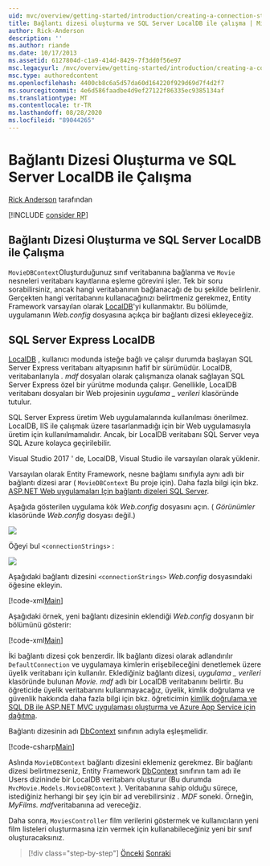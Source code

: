 ```yaml
---
uid: mvc/overview/getting-started/introduction/creating-a-connection-string
title: Bağlantı dizesi oluşturma ve SQL Server LocalDB ile çalışma | Microsoft Docs
author: Rick-Anderson
description: ''
ms.author: riande
ms.date: 10/17/2013
ms.assetid: 6127804d-c1a9-414d-8429-7f3dd0f56e97
msc.legacyurl: /mvc/overview/getting-started/introduction/creating-a-connection-string
msc.type: authoredcontent
ms.openlocfilehash: 4400cb8c6a5d57da60d164220f929d69d7f4d2f7
ms.sourcegitcommit: 4e6d586faadbe4d9ef27122f86335ec9385134af
ms.translationtype: MT
ms.contentlocale: tr-TR
ms.lasthandoff: 08/28/2020
ms.locfileid: "89044265"
---
```

# <a name="creating-a-connection-string-and-working-with-sql-server-localdb"></a>Bağlantı Dizesi Oluşturma ve SQL Server LocalDB ile Çalışma

[Rick Anderson](https://twitter.com/RickAndMSFT) tarafından

[!INCLUDE [consider RP](~/includes/razor.md)]

## <a name="creating-a-connection-string-and-working-with-sql-server-localdb"></a>Bağlantı Dizesi Oluşturma ve SQL Server LocalDB ile Çalışma

`MovieDBContext`Oluşturduğunuz sınıf veritabanına bağlanma ve `Movie` nesneleri veritabanı kayıtlarına eşleme görevini işler. Tek bir soru sorabilirsiniz, ancak hangi veritabanının bağlanacağı de bu şekilde belirlenir. Gerçekten hangi veritabanını kullanacağınızı belirtmeniz gerekmez, Entity Framework varsayılan olarak [LocalDB](https://docs.microsoft.com/sql/database-engine/configure-windows/sql-server-2016-express-localdb)'yi kullanmaktır. Bu bölümde, uygulamanın *Web.config* dosyasına açıkça bir bağlantı dizesi ekleyeceğiz.

## <a name="sql-server-express-localdb"></a>SQL Server Express LocalDB

[LocalDB](https://docs.microsoft.com/sql/database-engine/configure-windows/sql-server-2016-express-localdb) , kullanıcı modunda isteğe bağlı ve çalışır durumda başlayan SQL Server Express veritabanı altyapısının hafif bir sürümüdür. LocalDB, veritabanlarıyla *. mdf* dosyaları olarak çalışmanıza olanak sağlayan SQL Server Express özel bir yürütme modunda çalışır. Genellikle, LocalDB veritabanı dosyaları bir Web projesinin *uygulama \_ verileri* klasöründe tutulur.

SQL Server Express üretim Web uygulamalarında kullanılması önerilmez. LocalDB, IIS ile çalışmak üzere tasarlanmadığı için bir Web uygulamasıyla üretim için kullanılmamalıdır. Ancak, bir LocalDB veritabanı SQL Server veya SQL Azure kolayca geçirilebilir.

Visual Studio 2017 ' de, LocalDB, Visual Studio ile varsayılan olarak yüklenir.

Varsayılan olarak Entity Framework, nesne bağlamı sınıfıyla aynı adlı bir bağlantı dizesi arar ( `MovieDBContext` Bu proje için). Daha fazla bilgi için bkz. [ASP.NET Web uygulamaları Için bağlantı dizeleri SQL Server](https://msdn.microsoft.com/library/jj653752.aspx).

Aşağıda gösterilen uygulama kök *Web.config* dosyasını açın. ( *Görünümler* klasöründe *Web.config* dosyası değil.)

![](creating-a-connection-string/_static/image1.png)

Öğeyi bul `<connectionStrings>` :

![](creating-a-connection-string/_static/image2.png)

Aşağıdaki bağlantı dizesini `<connectionStrings>` *Web.config* dosyasındaki öğesine ekleyin.

[!code-xml[Main](creating-a-connection-string/samples/sample1.xml)]

Aşağıdaki örnek, yeni bağlantı dizesinin eklendiği *Web.config* dosyanın bir bölümünü gösterir:

[!code-xml[Main](creating-a-connection-string/samples/sample2.xml)]

İki bağlantı dizesi çok benzerdir. İlk bağlantı dizesi olarak adlandırılır `DefaultConnection` ve uygulamaya kimlerin erişebileceğini denetlemek üzere üyelik veritabanı için kullanılır. Eklediğiniz bağlantı dizesi, *uygulama \_ verileri* klasöründe bulunan *Movie. mdf* adlı bir LocalDB veritabanını belirtir. Bu öğreticide üyelik veritabanını kullanmayacağız, üyelik, kimlik doğrulama ve güvenlik hakkında daha fazla bilgi için bkz. öğreticimin [kimlik doğrulama ve SQL DB ile ASP.NET MVC uygulaması oluşturma ve Azure App Service için dağıtma](https://docs.microsoft.com/aspnet/core/security/authorization/secure-data).

Bağlantı dizesinin adı [DbContext](https://msdn.microsoft.com/library/system.data.entity.dbcontext(v=vs.103).aspx) sınıfının adıyla eşleşmelidir.

[!code-csharp[Main](creating-a-connection-string/samples/sample3.cs?highlight=15)]

Aslında `MovieDBContext` bağlantı dizesini eklemeniz gerekmez. Bir bağlantı dizesi belirtmezseniz, Entity Framework [DbContext](https://msdn.microsoft.com/library/system.data.entity.dbcontext(v=vs.103).aspx) sınıfının tam adı ile Users dizininde bir LocalDB veritabanı oluşturur (Bu durumda `MvcMovie.Models.MovieDBContext` ). Veritabanına sahip olduğu sürece, istediğiniz herhangi bir şey için bir ad verebilirsiniz *. MDF* soneki. Örneğin, *MyFilms. mdf*veritabanına ad vereceğiz.

Daha sonra, `MoviesController` film verilerini göstermek ve kullanıcıların yeni film listeleri oluşturmasına izin vermek için kullanabileceğiniz yeni bir sınıf oluşturacaksınız.

> [!div class="step-by-step"]
> [Önceki](adding-a-model.md) 
>  [Sonraki](accessing-your-models-data-from-a-controller.md)
